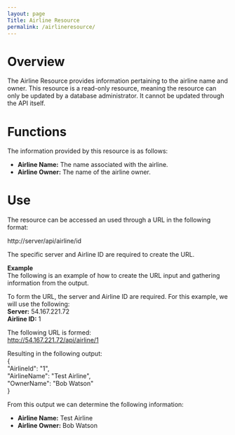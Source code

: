 ```yaml
---
layout: page
Title: Airline Resource
permalink: /airlineresource/
---  
```

# Overview  
The Airline Resource provides information pertaining to the airline name and owner. This resource is a read-only resource, meaning the resource can only be updated by a database administrator. It cannot be updated through the API itself.
# Functions  
The information provided by this resource is as follows:  
- **Airline Name:** The name associated with the airline.  
- **Airline Owner:** The name of the airline owner.  
# Use  
The resource can be accessed an used through a URL in the following format:  
  
  http://server/api/airline/id  

  The specific server and Airline ID are required to create the URL.  

**Example**  
The following is an example of how to create the URL input and gathering information from the output.  

To form the URL, the server and Airline ID are required. For this example, we will use the following:  
**Server:** 54.167.221.72  
**Airline ID:** 1  
  
The following URL is formed:  
http://54.167.221.72/api/airline/1  
  
Resulting in the following output:  
{  
    "AirlineId": "1",  
    "AirlineName": "Test Airline",  
    "OwnerName": "Bob Watson"  
}  
  
  From this output we can determine the following information:  
  - **Airline Name:** Test Airline  
  - **Airline Owner:** Bob Watson
